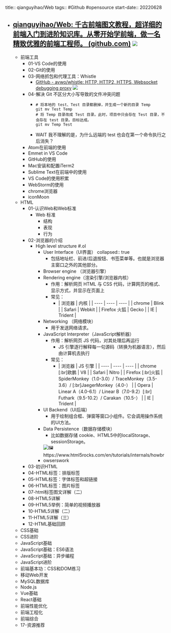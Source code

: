 title:: qianguyihao/Web
tags:: #Github #opensource 
start-date:: 20220628

- ## [qianguyihao/Web: 千古前端图文教程，超详细的前端入门到进阶知识库。从零开始学前端，做一名精致优雅的前端工程师。 (github.com)](https://github.com/qianguyihao/Web) ![](https://img.shields.io/github/stars/qianguyihao/Web)
  - 前端工具
    - 01-VS Code的使用
    - 02-Git的使用
    - 03-网络抓包和代理工具：Whistle
      - [GitHub - avwo/whistle: HTTP, HTTP2, HTTPS, Websocket debugging proxy](https://github.com/avwo/whistle) ![](https://img.shields.io/github/stars/avwo/whistle)
    - 04-解决 Git 不区分大小写导致的文件冲突问题
      - ```shell
        # 将本地的 test、Test 目录都删掉，并生成一个新的目录 Temp
        git mv Test Temp
        # 将 Temp 目录改成 Test 目录。此时，项目中只会存在 Test 目录，不会存在 test 目录。目标达成。
        git mv Temp Test
        ```
      - WAIT 我不理解的是，为什么远端的 test 也会在第一个命令执行之后消失？
    - Atom在前端的使用
    - Emmet in VS Code
    - GitHub的使用
    - Mac安装和配置iTerm2
    - Sublime Text在前端中的使用
    - VS Code的使用积累
    - WebStorm的使用
    - chrome浏览器
    - iconMoon
  - HTML
    - 01-认识Web和Web标准
      - Web 标准
        - 结构
        - 表现
        - 行为
    - 02-浏览器的介绍
      - High level structure #.ol
        - User Interface（UI界面）
          collapsed:: true
          - 包括地址栏、前进/后退按钮、书签菜单等。也就是浏览器主窗口之外的其他部分。
        - Browser engine （浏览器引擎）
        - Rendering engine（渲染引擎/浏览器内核）
          - 作用：解析网页 HTML 与 CSS 代码，计算网页的格式、显示方式，并显示在页面上
          - 常见：
            - | 浏览器 | 内核 |
              | ---- | ---- | ---- |
              | chrome | Blink |
              | Safari | Webkit |
              | Firefox 火狐 | Gecko |
              | IE | Trident |
        - Networking （网络模块）
          - 用于发送网络请求。
        - JavaScript Interpreter（JavaScript解析器）
          - 作用：解析网页 JS 代码，对其处理后再运行
            - JS 引擎逐行解释每一句源码（转换为机器语言），然后由计算机去执行
          - 常见：
            - | 浏览器 | JS 引擎 |
              | ---- | ---- | ---- |
              | chrome [:br]欧鹏 | V8 |
              | Safari | Nitro |
              | Firefox [:br]火狐 | SpiderMonkey（1.0-3.0）/ TraceMonkey（3.5-3.6）/ [:br]JaegerMonkey（4.0-） |
              | Opera | Linear A（4.0-6.1）/ Linear B（7.0-9.2）[:br] Futhark（9.5-10.2）/ Carakan（10.5-） |
              | IE | Trident |
        - UI Backend（UI后端）
          - 用于绘制组合框、弹窗等窗口小组件。它会调用操作系统的UI方法。
        - Data Persistence（数据存储模块）
          - 比如数据存储 cookie、HTML5中的localStorage、sessionStorage。
        - ![🖼 https://www.html5rocks.com/en/tutorials/internals/howbrowserswork ](../assets/2023/PgPX6ZMyKSwF6kB8zIhB.webp)
    - 03-初识HTML
    - 04-HTML标签：排版标签
    - 05-HTML标签：字体标签和超链接
    - 06-HTML标签：图片标签
    - 07-html标签图文详解（二）
    - 08-HTML5详解
    - 09-HTML5举例：简单的视频播放器
    - 10-HTML5详解（二）
    - 11-HTML5详解（三）
    - 12-HTML基础回顾
  - CSS基础
  - CSS进阶
  - JavaScript基础
  - JavaScript基础：ES6语法
  - JavaScript基础：异步编程
  - JavaScript进阶
  - 前端基本功：CSS和DOM练习
  - 移动Web开发
  - MySQL数据库
  - Node.js
  - Vue基础
  - React基础
  - 前端性能优化
  - 前端工程化
  - 前端综合
  - 17-资源推荐